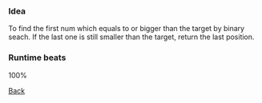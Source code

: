 ### Idea
To find the first num which equals to or bigger than the target by binary seach. 
If the last one is still smaller than the target, return the last position.

### Runtime beats
100%

[Back](./readme.md)